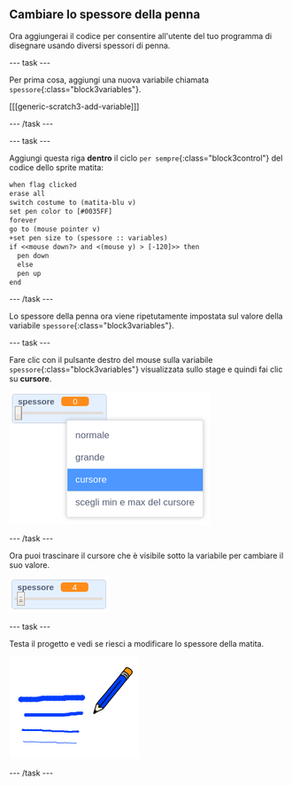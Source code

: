 ## Cambiare lo spessore della penna

Ora aggiungerai il codice per consentire all'utente del tuo programma di disegnare usando diversi spessori di penna.

--- task ---

Per prima cosa, aggiungi una nuova variabile chiamata `spessore`{:class="block3variables"}.

[[[generic-scratch3-add-variable]]]

--- /task ---

--- task ---

Aggiungi questa riga **dentro** il ciclo `per sempre`{:class="block3control"} del codice dello sprite matita:

```blocks3
when flag clicked
erase all
switch costume to (matita-blu v)
set pen color to [#0035FF]
forever
go to (mouse pointer v)
+set pen size to (spessore :: variables)
if <<mouse down?> and <(mouse y) > [-120]>> then 
  pen down
  else
  pen up
end
```

--- /task ---

Lo spessore della penna ora viene ripetutamente impostata sul valore della variabile `spessore`{:class="block3variables"}.

--- task ---

Fare clic con il pulsante destro del mouse sulla variabile `spessore`{:class="block3variables"} visualizzata sullo stage e quindi fai clic su **cursore**.

![screenshot](images/paint-slider.png)

--- /task ---

Ora puoi trascinare il cursore che è visibile sotto la variabile per cambiare il suo valore.

![screenshot](images/paint-slider-change.png)

--- task ---

Testa il progetto e vedi se riesci a modificare lo spessore della matita.

![screenshot](images/paint-width-test.png)

--- /task ---
